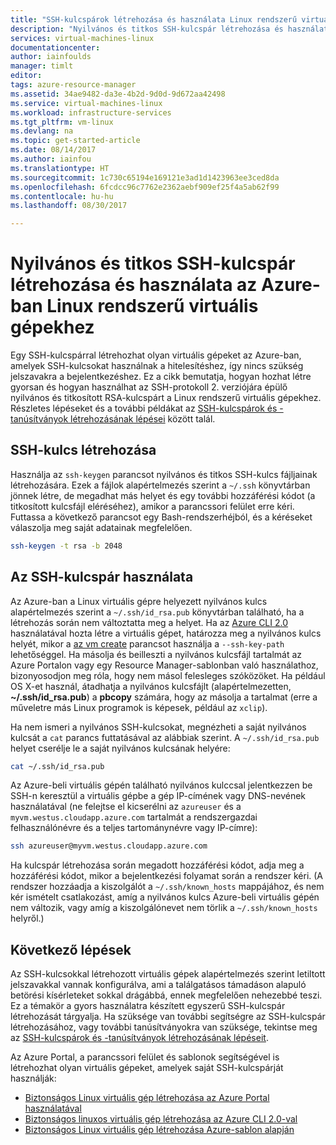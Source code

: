 ```yaml
---
title: "SSH-kulcspárok létrehozása és használata Linux rendszerű virtuális gépekhez Azure-on | Microsoft Docs"
description: "Nyilvános és titkos SSH-kulcspár létrehozása és használata az Azure-ban Linux rendszerű virtuális gépekhez a hitelesítési folyamat biztonságának fejlesztése érdekében."
services: virtual-machines-linux
documentationcenter: 
author: iainfoulds
manager: timlt
editor: 
tags: azure-resource-manager
ms.assetid: 34ae9482-da3e-4b2d-9d0d-9d672aa42498
ms.service: virtual-machines-linux
ms.workload: infrastructure-services
ms.tgt_pltfrm: vm-linux
ms.devlang: na
ms.topic: get-started-article
ms.date: 08/14/2017
ms.author: iainfou
ms.translationtype: HT
ms.sourcegitcommit: 1c730c65194e169121e3ad1d1423963ee3ced8da
ms.openlocfilehash: 6fcdcc96c7762e2362aebf909ef25f4a5ab62f99
ms.contentlocale: hu-hu
ms.lasthandoff: 08/30/2017

---
```


# <a name="how-to-create-and-use-an-ssh-public-and-private-key-pair-for-linux-vms-in-azure"></a>Nyilvános és titkos SSH-kulcspár létrehozása és használata az Azure-ban Linux rendszerű virtuális gépekhez
Egy SSH-kulcspárral létrehozhat olyan virtuális gépeket az Azure-ban, amelyek SSH-kulcsokat használnak a hitelesítéshez, így nincs szükség jelszavakra a bejelentkezéshez. Ez a cikk bemutatja, hogyan hozhat létre gyorsan és hogyan használhat az SSH-protokoll 2. verziójára épülő nyilvános és titkosított RSA-kulcspárt a Linux rendszerű virtuális gépekhez. Részletes lépéseket és a további példákat az [SSH-kulcspárok és -tanúsítványok létrehozásának lépései](create-ssh-keys-detailed.md) között talál.

## <a name="create-an-ssh-key-pair"></a>SSH-kulcs létrehozása
Használja az `ssh-keygen` parancsot nyilvános és titkos SSH-kulcs fájljainak létrehozására. Ezek a fájlok alapértelmezés szerint a `~/.ssh` könyvtárban jönnek létre, de megadhat más helyet és egy további hozzáférési kódot (a titkosított kulcsfájl eléréséhez), amikor a parancssori felület erre kéri. Futtassa a következő parancsot egy Bash-rendszerhéjból, és a kéréseket válaszolja meg saját adatainak megfelelően.

```bash
ssh-keygen -t rsa -b 2048
```

## <a name="use-the-ssh-key-pair"></a>Az SSH-kulcspár használata
Az Azure-ban a Linux virtuális gépre helyezett nyilvános kulcs alapértelmezés szerint a `~/.ssh/id_rsa.pub` könyvtárban található, ha a létrehozás során nem változtatta meg a helyet. Ha az [Azure CLI 2.0](/cli/azure) használatával hozta létre a virtuális gépet, határozza meg a nyilvános kulcs helyét, mikor a [az vm create](/cli/azure/vm#create) parancsot használja a `--ssh-key-path` lehetőséggel. Ha másolja és beilleszti a nyilvános kulcsfájl tartalmát az Azure Portalon vagy egy Resource Manager-sablonban való használathoz, bizonyosodjon meg róla, hogy nem másol felesleges szóközöket. Ha például OS X-et használ, átadhatja a nyilvános kulcsfájlt (alapértelmezetten, **~/.ssh/id_rsa.pub**) a **pbcopy** számára, hogy az másolja a tartalmat (erre a műveletre más Linux programok is képesek, például az `xclip`).

Ha nem ismeri a nyilvános SSH-kulcsokat, megnézheti a saját nyilvános kulcsát a `cat` parancs futtatásával az alábbiak szerint. A `~/.ssh/id_rsa.pub` helyet cserélje le a saját nyilvános kulcsának helyére:

```bash
cat ~/.ssh/id_rsa.pub
```

Az Azure-beli virtuális gépén található nyilvános kulccsal jelentkezzen be SSH-n keresztül a virtuális gépbe a gép IP-címének vagy DNS-nevének használatával (ne felejtse el kicserélni az `azureuser` és a `myvm.westus.cloudapp.azure.com` tartalmát a rendszergazdai felhasználónévre és a teljes tartománynévre vagy IP-címre):

```bash
ssh azureuser@myvm.westus.cloudapp.azure.com
```

Ha kulcspár létrehozása során megadott hozzáférési kódot, adja meg a hozzáférési kódot, mikor a bejelentkezési folyamat során a rendszer kéri. (A rendszer hozzáadja a kiszolgálót a `~/.ssh/known_hosts` mappájához, és nem kér ismételt csatlakozást, amíg a nyilvános kulcs Azure-beli virtuális gépén nem változik, vagy amíg a kiszolgálónevet nem törlik a `~/.ssh/known_hosts` helyről.)

## <a name="next-steps"></a>Következő lépések

Az SSH-kulcsokkal létrehozott virtuális gépek alapértelmezés szerint letiltott jelszavakkal vannak konfigurálva, ami a találgatásos támadáson alapuló betörési kísérleteket sokkal drágábbá, ennek megfelelően nehezebbé teszi. Ez a témakör a gyors használatra készített egyszerű SSH-kulcspár létrehozását tárgyalja. Ha szüksége van további segítségre az SSH-kulcspár létrehozásához, vagy további tanúsítványokra van szüksége, tekintse meg az [SSH-kulcspárok és -tanúsítványok létrehozásának lépéseit](create-ssh-keys-detailed.md).

Az Azure Portal, a parancssori felület és sablonok segítségével is létrehozhat olyan virtuális gépeket, amelyek saját SSH-kulcspárját használják:

* [Biztonságos Linux virtuális gép létrehozása az Azure Portal használatával](quick-create-portal.md?toc=%2fazure%2fvirtual-machines%2flinux%2ftoc.json)
* [Biztonságos linuxos virtuális gép létrehozása az Azure CLI 2.0-val](quick-create-cli.md?toc=%2fazure%2fvirtual-machines%2flinux%2ftoc.json)
* [Biztonságos Linux virtuális gép létrehozása Azure-sablon alapján](create-ssh-secured-vm-from-template.md?toc=%2fazure%2fvirtual-machines%2flinux%2ftoc.json)

